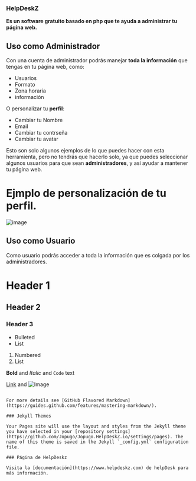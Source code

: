 ### HelpDeskZ

**Es un software gratuito basado en php que te ayuda a administrar tu página web.**

## Uso como Administrador

Con una cuenta de administrador podrás manejar **toda la información** que tengas en tu página web, como:

- Usuarios
- Formato
- Zona horaria
- información

O personalizar tu **perfil**:

- Cambiar tu Nombre
- Email
- Cambiar tu contrseña
- Cambiar tu avatar

Esto son solo algunos ejemplos de lo que puedes hacer con esta herramienta, pero no tendrás que hacerlo solo, ya que puedes seleccionar algunos usuarios para que sean **administradores**, y así ayudar a mantener tu página web. 

# Ejmplo de personalización de tu perfil.
![image](https://user-images.githubusercontent.com/55486982/121778132-7d6c2a00-cb8d-11eb-91b0-28fa664ff68d.png)


## Uso como Usuario

Como usuario podrás acceder a toda la información que es colgada por los administradores.


# Header 1
## Header 2
### Header 3

- Bulleted
- List

1. Numbered
2. List

**Bold** and _Italic_ and `Code` text


[Link](url) and ![Image](src)
```

For more details see [GitHub Flavored Markdown](https://guides.github.com/features/mastering-markdown/).

### Jekyll Themes

Your Pages site will use the layout and styles from the Jekyll theme you have selected in your [repository settings](https://github.com/Jopugo/Jopugo.HelpDeskZ.io/settings/pages). The name of this theme is saved in the Jekyll `_config.yml` configuration file.

### Página de HelpDeskz

Visita la [documentación](https://www.helpdeskz.com) de helpDesk para más información.
